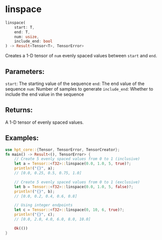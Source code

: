 # linspace
```rust
linspace(
    start: T,
    end: T,
    num: usize,
    include_end: bool
) -> Result<Tensor<T>, TensorError>
```
Creates a 1-D tensor of `num` evenly spaced values between `start` and `end`.

## Parameters:
`start`: The starting value of the sequence
`end`: The end value of the sequence
`num`: Number of samples to generate
`include_end`: Whether to include the end value in the sequence

## Returns:
A 1-D tensor of evenly spaced values.

## Examples:
```rust
use hpt_core::{Tensor, TensorError, TensorCreator};
fn main() -> Result<(), TensorError> {
    // Create 5 evenly spaced values from 0 to 1 (inclusive)
    let a = Tensor::<f32>::linspace(0.0, 1.0, 5, true)?;
    println!("{}", a);
    // [0.0, 0.25, 0.5, 0.75, 1.0]

    // Create 5 evenly spaced values from 0 to 1 (exclusive)
    let b = Tensor::<f32>::linspace(0.0, 1.0, 5, false)?;
    println!("{}", b);
    // [0.0, 0.2, 0.4, 0.6, 0.8]

    // Using integer endpoints
    let c = Tensor::<f32>::linspace(0, 10, 6, true)?;
    println!("{}", c);
    // [0.0, 2.0, 4.0, 6.0, 8.0, 10.0]

    Ok(())
}
```